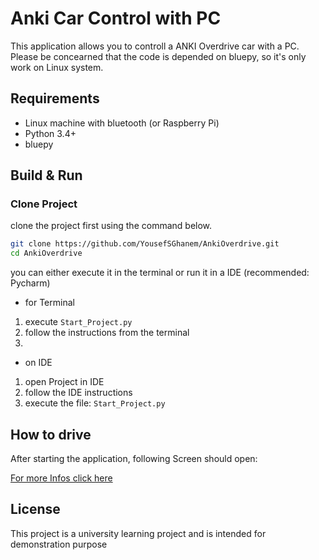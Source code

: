 # Anki Car Control with PC
This application allows you to controll a ANKI Overdrive car with a PC.
Please be concearned that the code is depended on bluepy, so it's only work on Linux system.

## Requirements
* Linux machine with bluetooth (or Raspberry Pi)
* Python 3.4+
* bluepy

## Build & Run
### Clone Project
clone the project first using the command below.

   ```bash
   git clone https://github.com/YousefSGhanem/AnkiOverdrive.git
   cd AnkiOverdrive
   ```

you can either execute it in the terminal or run it in a IDE (recommended: Pycharm)

* for Terminal
1. execute `Start_Project.py`
2. follow the instructions from the terminal
3. 

* on IDE 
1. open Project in IDE
2. follow the IDE instructions 
3. execute the file: `Start_Project.py`  


## How to drive
After starting the application, following Screen should open:

[For more Infos click here](AnkiOverdrive/Fahrzeugsteuerung_Pc_Doku.pdf)


## License

This project is a university learning project and is intended for demonstration purpose

